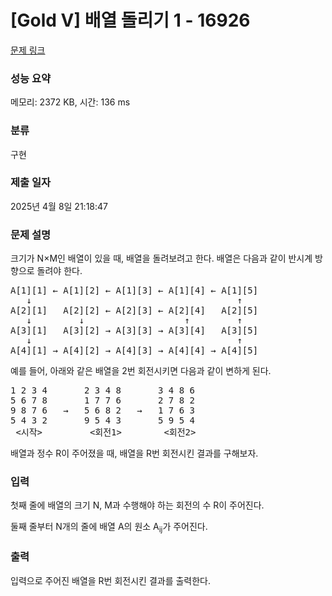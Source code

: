 # [Gold V] 배열 돌리기 1 - 16926 

[문제 링크](https://www.acmicpc.net/problem/16926) 

### 성능 요약

메모리: 2372 KB, 시간: 136 ms

### 분류

구현

### 제출 일자

2025년 4월 8일 21:18:47

### 문제 설명

<p>크기가 N×M인 배열이 있을 때, 배열을 돌려보려고 한다. 배열은 다음과 같이 반시계 방향으로 돌려야 한다.</p>

<pre>A[1][1] ← A[1][2] ← A[1][3] ← A[1][4] ← A[1][5]
   ↓                                       ↑
A[2][1]   A[2][2] ← A[2][3] ← A[2][4]   A[2][5]
   ↓         ↓                   ↑         ↑
A[3][1]   A[3][2] → A[3][3] → A[3][4]   A[3][5]
   ↓                                       ↑
A[4][1] → A[4][2] → A[4][3] → A[4][4] → A[4][5]</pre>

<p>예를 들어, 아래와 같은 배열을 2번 회전시키면 다음과 같이 변하게 된다.</p>

<pre>1 2 3 4       2 3 4 8       3 4 8 6
5 6 7 8       1 7 7 6       2 7 8 2
9 8 7 6   →   5 6 8 2   →   1 7 6 3
5 4 3 2       9 5 4 3       5 9 5 4
 <시작>         <회전1>        <회전2></pre>

<p>배열과 정수 R이 주어졌을 때, 배열을 R번 회전시킨 결과를 구해보자.</p>

### 입력 

 <p>첫째 줄에 배열의 크기 N, M과 수행해야 하는 회전의 수 R이 주어진다.</p>

<p>둘째 줄부터 N개의 줄에 배열 A의 원소 A<sub>ij</sub>가 주어진다.</p>

### 출력 

 <p>입력으로 주어진 배열을 R번 회전시킨 결과를 출력한다.</p>

